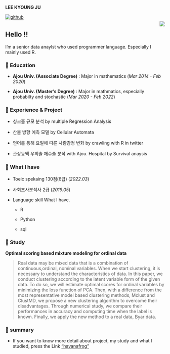 **LEE KYOUNG JU**

<a href="https://github.com/havanafrog" target="_blank">
<img src=https://img.shields.io/badge/github-%2324292e.svg?&style=for-the-badge&logo=github&logoColor=white alt=github style="margin-bottom: 5px;" />
</a>

<div align="right">
<img src="https://komarev.com/ghpvc/?username=havanafrog&&style=flat-square" align="right" />
</div>  

## **Hello** !!

I’m a senior data anaylst who used programmer language. Especially I
mainly used R.

### **🙂 Education**

-   **Ajou Univ. (Associate Degree)** : Major in mathematics (*Mar
    2014 - Feb 2020*)

-   **Ajou Univ. (Master’s Degree)** : Major in mathmatics, especially
    probabilty and stochastic (*Mar 2020 - Feb 2022*)

### **🔧 Experience & Project**

-   싱크홀 규모 분석 by multiple Regression Analysis

-   산불 방향 예측 모델 by Cellular Automata

-   언어를 통해 요일에 따른 사람감정 변화 by crawling with R in twitter

-   관상동맥 우회술 재수술 분석 with Ajou. Hospital by Survival anaysis

### **🎨 What I have**

-   Toeic spekaing 130점(6급) (*2022.03*)

-   사회조사분석사 2급 (*2019.05*)

-   Language skill What I have.

    -   R

    -   Python

    -   sql
### 🎲 Study

**Optimal scoring based mixture modeling for ordinal data**

> Real data may be mixed data that is a combination of continuous,ordinal, nominal variables. When we start clustering, it is necessary to understand the characteristics of data. In this paper, we conduct clustering according to the latent variable form of the given data. To do so, we will estimate optimal scores for ordinal variables by minimizing the loss function of PCA. Then, with a difference from the most representative model based clustering methods, Mclust and ClustMD, we propose a new clustering algorithm to overcome their disadvantages. Through numerical study, we compare their performances in accuracy and computing time when the label is known. Finally, we apply the new method to a real data, Byar data.

### **🌅 summary**

-   If you want to know more detail about project, my study and what I
    studied, press the Link [“havanafrog”](http://havanafrog.github.io)
